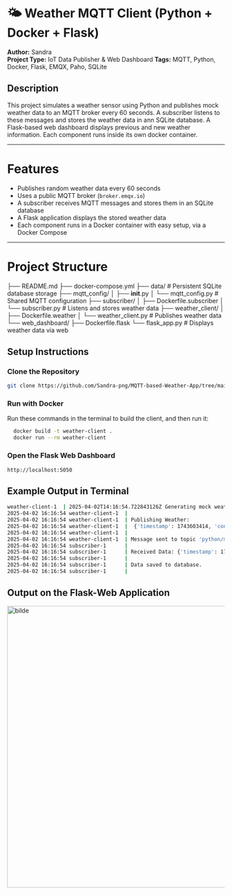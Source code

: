 # 🌤️ Weather MQTT Client (Python + Docker + Flask)

**Author:** Sandra  
**Project Type:** IoT Data Publisher & Web Dashboard
**Tags:** MQTT, Python, Docker, Flask, EMQX, Paho, SQLite

## Description
This project simulates a weather sensor using Python and publishes mock weather data to an MQTT broker every 60 seconds. A subscriber listens to these messages and stores the weather data in ann SQLite database. A Flask-based web dashboard displays previous and new weather information. Each component runs inside its own docker container.

---

# Features
- Publishes random weather data every 60 seconds
- Uses a public MQTT broker (`broker.emqx.io`)
- A subscriber receives MQTT messages and stores them in an SQLite database
- A Flask application displays the stored weather data
- Each component runs in a Docker container with easy setup, via a Docker Compose

---

# Project Structure

├── README.md
├── docker-compose.yml
├── data/                   # Persistent SQLite database storage
├── mqtt_config/
│   ├── __init__.py
│   └── mqtt_config.py      # Shared MQTT configuration
├── subscriber/
│   ├── Dockerfile.subscriber
│   └── subscriber.py       # Listens and stores weather data
├── weather_client/
│   ├── Dockerfile.weather
│   └── weather_client.py   # Publishes weather data
└── web_dashboard/
    ├── Dockerfile.flask
    └── flask_app.py        # Displays weather data via web

## Setup Instructions

### Clone the Repository

```bash
git clone https://github.com/Sandra-png/MQTT-based-Weather-App/tree/main
```

### Run with Docker
Run these commands in the terminal to build the client, and then run it:
```bash  
  docker build -t weather-client .
  docker run --rm weather-client
```

### Open the Flask Web Dashboard
```
http://localhost:5050
```

## Example Output in Terminal
```bash
weather-client-1  | 2025-04-02T14:16:54.722843126Z Generating mock weather data...
2025-04-02 16:16:54 weather-client-1  | 
2025-04-02 16:16:54 weather-client-1  | Publishing Weather:
2025-04-02 16:16:54 weather-client-1  |  {'timestamp': 1743603414, 'condition': 'Sunny', 'temperature': 21, 'wind_speed': 19, 'wind_direction': 'East'}
2025-04-02 16:16:54 weather-client-1  | 
2025-04-02 16:16:54 weather-client-1  | Message sent to topic 'python/mqtt'
2025-04-02 16:16:54 subscriber-1      | 
2025-04-02 16:16:54 subscriber-1      | Received Data: {'timestamp': 1743603414, 'condition': 'Sunny', 'temperature': 21, 'wind_speed': 19, 'wind_direction': 'East'}
2025-04-02 16:16:54 subscriber-1      | 
2025-04-02 16:16:54 subscriber-1      | Data saved to database.
2025-04-02 16:16:54 subscriber-1      | 
```

## Output on the Flask-Web Application
<img width="651" alt="bilde" src="https://github.com/user-attachments/assets/eeda37f8-fb50-444e-b754-78bcb198d8fa" />

